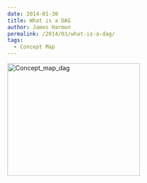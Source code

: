 ```yaml
---
date: 2014-01-30
title: What is a DAG
author: James Harmon
permalink: /2014/01/what-is-a-dag/
tags:
  - Concept Map
---
```

[<img class="alignnone size-medium wp-image-5747" alt="Concept_map_dag" src="http://teaching.software-carpentry.org/wp-content/uploads/2014/01/Concept_map_dag-300x254.png" width="300" height="254" />][1]

 [1]: http://teaching.software-carpentry.org/wp-content/uploads/2014/01/Concept_map_dag.png
